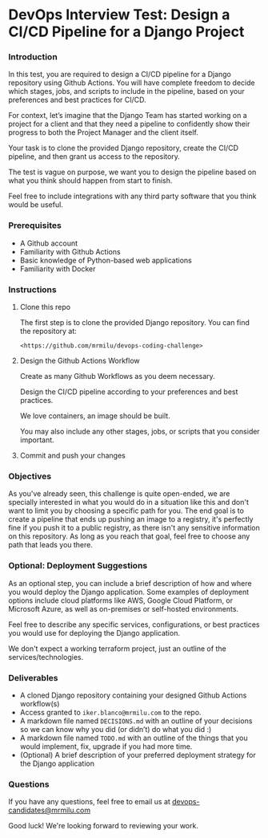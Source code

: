 # DevOps Interview Test: Design a CI/CD Pipeline for a Django Project

### Introduction

In this test, you are required to design a CI/CD pipeline for a Django repository using Github Actions. You will have complete freedom to decide which stages, jobs, and scripts to include in the pipeline, based on your preferences and best practices for CI/CD.

For context, let’s imagine that the Django Team has started working on a project for a client and that they need a pipeline to confidently show their progress to both the Project Manager and the client itself.

Your task is to clone the provided Django repository, create the CI/CD pipeline, and then grant us access to the repository.

The test is vague on purpose, we want you to design the pipeline based on what you think should happen from start to finish.

Feel free to include integrations with any third party software that you think would be useful.

### Prerequisites

- A Github account
- Familiarity with Github Actions
- Basic knowledge of Python-based web applications
- Familiarity with Docker

### Instructions
1. Clone this repo
    
    The first step is to clone the provided Django repository. You can find the repository at:
    
    ```
    <https://github.com/mrmilu/devops-coding-challenge>
    
    ```
    
    
2. Design the Github Actions Workflow
    
    Create as many Github Workflows as you deem necessary.
    
    Design the CI/CD pipeline according to your preferences and best practices. 
    
    We love containers, an image should be built.
    
    You may also include any other stages, jobs, or scripts that you consider important.
    
3. Commit and push your changes

### Objectives

As you've already seen, this challenge is quite open-ended, we are specially interested in what you would do in a situation like this and don't want to limit you by choosing a specific path for you.
The end goal is to create a pipeline that ends up pushing an image to a registry, it's perfectly fine if you push it to a public registry, as there isn't any sensitive information on this repository.
As long as you reach that goal, feel free to choose any path that leads you there.

### Optional: Deployment Suggestions

As an optional step, you can include a brief description of how and where you would deploy the Django application. Some examples of deployment options include cloud platforms like AWS, Google Cloud Platform, or Microsoft Azure, as well as on-premises or self-hosted environments.

Feel free to describe any specific services, configurations, or best practices you would use for deploying the Django application.

We don't expect a working terraform project, just an outline of the services/technologies.

### Deliverables

- A cloned Django repository containing your designed Github Actions workflow(s)
- Access granted to `iker.blanco@mrmilu.com` to the repo.
- A markdown file named `DECISIONS.md` with an outline of your decisions so we can know why you did (or didn’t) do what you did :)
- A markdown file named  `TODO.md` with an outline of the things that you would implement, fix, upgrade if you had more time.
- (Optional) A brief description of your preferred deployment strategy for the Django application

### Questions

If you have any questions, feel free to email us at devops-candidates@mrmilu.com


Good luck! We're looking forward to reviewing your work.
